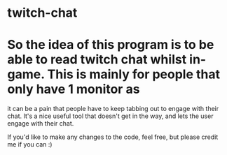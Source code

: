 # twitch-chat

# So the idea of this program is to be able to read twitch chat whilst in-game. This is mainly for people that only have 1 monitor as
it can be a pain that people have to keep tabbing out to engage with their chat. It's a nice useful tool that doesn't get in the way, and
lets the user engage with their chat.

If you'd like to make any changes to the code, feel free, but please credit me if you can :) 
